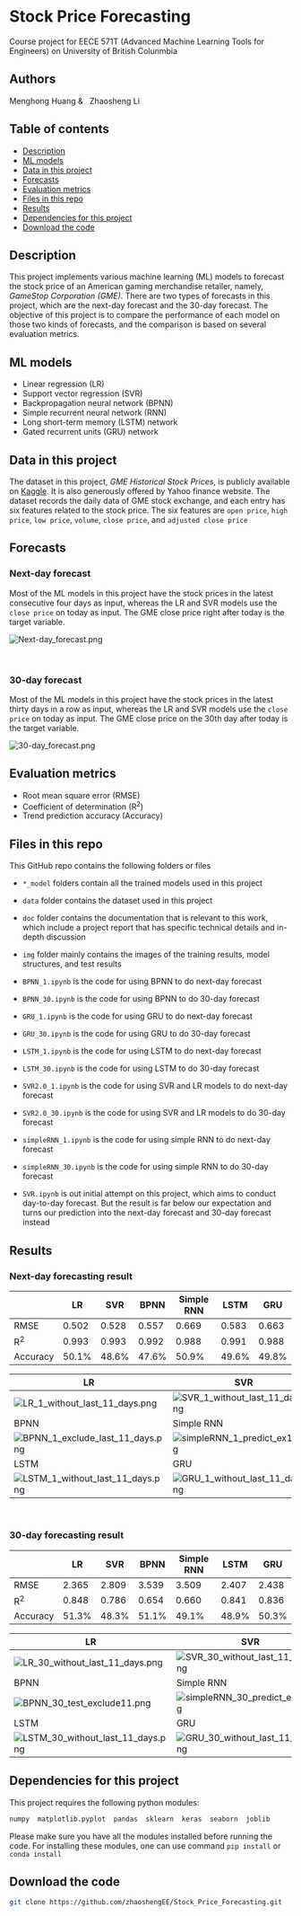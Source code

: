 # Stock Price Forecasting

Course project for EECE 571T (Advanced Machine Learning Tools for Engineers) on University of British Colunmbia

## Authors
Menghong Huang & &nbsp; Zhaosheng Li

## Table of contents

- [Description](#Description)
- [ML models](#ML-models)
- [Data in this project](#Data-in-this-project)
- [Forecasts](#Forecasts)
- [Evaluation metrics](#Evaluation-metrics)
- [Files in this repo](#Files-in-this-repo)
- [Results](#Results)
- [Dependencies for this project](#Dependencies-for-this-project)
- [Download the code](#Download-the-code)

## Description
This project implements various machine learning (ML) models to forecast the stock price of an
American gaming merchandise retailer, namely, _GameStop Corporation (GME)_. There are two types of forecasts in this project, which are the next-day forecast and the 30-day forecast. 
The objective of this project is to compare the performance of each model on those two kinds of forecasts, and the comparison is based on several evaluation metrics.

## ML models

- Linear regression (LR)
- Support vector regression (SVR)
- Backpropagation neural network (BPNN)
- Simple recurrent neural network (RNN)
- Long short-term memory (LSTM) network
- Gated recurrent units (GRU) network

## Data in this project

The dataset in this project, _GME Historical Stock Prices_, is publicly available on [Kaggle](https://www.kaggle.com/hananxx/gamestop-historical-stock-prices). It is also generously offered by Yahoo finance website.
The dataset records the daily data of GME stock exchange, and each entry has six features related to the stock price. The six features are `open price`, `high price`, `low price`, `volume`, `close price`, and `adjusted close price` 

## Forecasts

### Next-day forecast

Most of the ML models in this project have the stock prices in the latest consecutive four days as input, whereas the LR and SVR models use the `close price` on today as input.
The GME close price right after today is the target variable.

![Next-day_forecast.png](img/Next-day_forecast.png)

&nbsp;

### 30-day forecast

Most of the ML models in this project have the stock prices in the latest thirty days in a row as input, whereas the LR and SVR models use the `close price` on today as input.
The GME close price on the 30th day after today is the target variable.

![30-day_forecast.png](img/30-day_forecast.png)


## Evaluation metrics

- Root mean square error (RMSE)
- Coefficient of determination (R<sup>2</sup>)
- Trend prediction accuracy (Accuracy)

## Files in this repo

This GitHub repo contains the following folders or files

+ `*_model` folders contain all the trained models used in this project

+ `data` folder contains the dataset used in this project

+ `doc` folder contains the documentation that is relevant to this work, which include a project report that has specific technical details and in-depth discussion

+ `img` folder mainly contains the images of the training results, model structures, and test results

+ `BPNN_1.ipynb` is the code for using BPNN to do next-day forecast

+ `BPNN_30.ipynb` is the code for using BPNN to do 30-day forecast

+ `GRU_1.ipynb` is the code for using GRU to do next-day forecast

+ `GRU_30.ipynb` is the code for using GRU to do 30-day forecast

+ `LSTM_1.ipynb` is the code for using LSTM to do next-day forecast

+ `LSTM_30.ipynb` is the code for using LSTM to do 30-day forecast

+ `SVR2.0_1.ipynb` is the code for using SVR and LR models to do next-day forecast

+ `SVR2.0_30.ipynb` is the code for using SVR and LR models to do 30-day forecast

+ `simpleRNN_1.ipynb` is the code for using simple RNN to do next-day forecast

+ `simpleRNN_30.ipynb` is the code for using simple RNN to do 30-day forecast

+ `SVR.ipynb` is out initial attempt on this project, which aims to conduct day-to-day forecast. But the result is far below our expectation and turns our prediction into the next-day forecast and 30-day forecast instead

## Results

### Next-day forecasting result

| | LR | SVR | BPNN | Simple RNN | LSTM | GRU |
| -------- | -------- | -------- | -------- | -------- | -------- | -------- |
| RMSE | 0.502 | 0.528 | 0.557 | 0.669 | 0.583 | 0.663 |
| R<sup>2</sup> | 0.993 | 0.993 | 0.992 | 0.988 | 0.991 | 0.988 |
| Accuracy | 50.1% | 48.6% | 47.6% | 50.9% | 49.6% | 49.8% |

| LR                   | SVR        |
| -------------------------- | ------------------------- |
| ![LR_1_without_last_11_days.png](img/LR_1_without_last_11_days.png) | ![SVR_1_without_last_11_days.png](img/SVR_1_without_last_11_days.png) |
| BPNN                   | Simple RNN       |
| ![BPNN_1_exclude_last_11_days.png](img/BPNN_1_exclude_last_11_days.png) | ![simpleRNN_1_predict_ex11.png](img/simpleRNN_1_predict_ex11.png) |
| LSTM                   | GRU       |
| ![LSTM_1_without_last_11_days.png](img/LSTM_1_without_last_11_days.png) | ![GRU_1_without_last_11_days.png](img/GRU_1_without_last_11_days.png) |

&nbsp;

### 30-day forecasting result

| | LR | SVR | BPNN | Simple RNN | LSTM | GRU |
| -------- | -------- | -------- | -------- | -------- | -------- | -------- |
| RMSE | 2.365 | 2.809 | 3.539 | 3.509 | 2.407 | 2.438 |
| R<sup>2</sup> | 0.848 | 0.786 | 0.654 | 0.660 | 0.841 | 0.836 |
| Accuracy | 51.3% | 48.3% | 51.1% | 49.1% | 48.9% | 50.3% |

| LR                   | SVR        |
| -------------------------- | ------------------------- |
| ![LR_30_without_last_11_days.png](img/LR_30_without_last_11_days.png) | ![SVR_30_without_last_11_days.png](img/SVR_30_without_last_11_days.png) |
| BPNN                   | Simple RNN       |
| ![BPNN_30_test_exclude11.png](img/BPNN_30_test_exclude11.png) | ![simpleRNN_30_predict_ex11.png](img/simpleRNN_30_predict_ex11.png) |
| LSTM                   | GRU       |
| ![LSTM_30_without_last_11_days.png](img/LSTM_30_without_last_11_days.png) | ![GRU_30_without_last_11_days.png](img/GRU_30_without_last_11_days.png) |

## Dependencies for this project

This project requires the following python modules:

```python
numpy  matplotlib.pyplot  pandas  sklearn  keras  seaborn  joblib
```

Please make sure you have all the modules installed before running the code. For installing these modules, one can use command `pip install` or `conda install`

## Download the code

```bash
git clone https://github.com/zhaoshengEE/Stock_Price_Forecasting.git
```